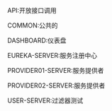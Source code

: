 API:开放接口调用

COMMON:公共的

DASHBOARD:仪表盘

EUREKA-SERVER:服务注册中心

PROVIDER01-SERVER:服务提供者

PROVIDER02-SERVER:服务提供者

USER-SERVER:过滤器测试